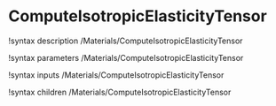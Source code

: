 <!-- MOOSE Documentation Stub: Remove this when content is added. -->

# ComputeIsotropicElasticityTensor
!syntax description /Materials/ComputeIsotropicElasticityTensor

!syntax parameters /Materials/ComputeIsotropicElasticityTensor

!syntax inputs /Materials/ComputeIsotropicElasticityTensor

!syntax children /Materials/ComputeIsotropicElasticityTensor
